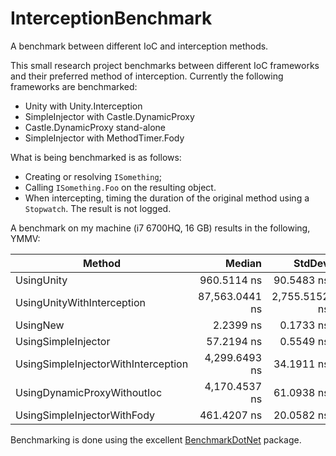# InterceptionBenchmark
A benchmark between different IoC and interception methods.

This small research project benchmarks between different IoC frameworks and their preferred method of interception. Currently the following frameworks are benchmarked:
* Unity with Unity.Interception
* SimpleInjector with Castle.DynamicProxy
* Castle.DynamicProxy stand-alone
* SimpleInjector with MethodTimer.Fody

What is being benchmarked is as follows:
* Creating or resolving `ISomething`;
* Calling `ISomething.Foo` on the resulting object.
* When intercepting, timing the duration of the original method using a `Stopwatch`. The result is not logged.

A benchmark on my machine (i7 6700HQ, 16 GB) results in the following, YMMV:

|                              Method |         Median |        StdDev |    Scaled | Place |
|------------------------------------ |---------------: |--------------: |----------: |------: |
|                          UsingUnity |    960.5114 ns |    90.5483 ns |    428.82 |     4 |
|          UsingUnityWithInterception | 87,563.0441 ns | 2,755.5152 ns | 39,092.13 |     6 |
|                            UsingNew |      2.2399 ns |     0.1733 ns |      1.00 |     1 |
|                 UsingSimpleInjector |     57.2194 ns |     0.5549 ns |     25.55 |     2 |
| UsingSimpleInjectorWithInterception |  4,299.6493 ns |    34.1911 ns |  1,919.56 |     5 |
|         UsingDynamicProxyWithoutIoc |  4,170.4537 ns |    61.0938 ns |  1,861.88 |     5 |
|         UsingSimpleInjectorWithFody |    461.4207 ns |    20.0582 ns |    206.00 |     3 |

Benchmarking is done using the excellent [BenchmarkDotNet](https://github.com/PerfDotNet/BenchmarkDotNet) package.
